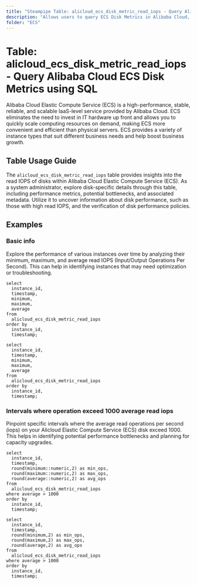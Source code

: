 ```yaml
---
title: "Steampipe Table: alicloud_ecs_disk_metric_read_iops - Query Alibaba Cloud ECS Disk Metrics using SQL"
description: "Allows users to query ECS Disk Metrics in Alibaba Cloud, specifically the read IOPS (Input/Output Operations Per Second), providing insights into disk performance and potential bottlenecks."
folder: "ECS"
---
```


# Table: alicloud_ecs_disk_metric_read_iops - Query Alibaba Cloud ECS Disk Metrics using SQL

Alibaba Cloud Elastic Compute Service (ECS) is a high-performance, stable, reliable, and scalable IaaS-level service provided by Alibaba Cloud. ECS eliminates the need to invest in IT hardware up front and allows you to quickly scale computing resources on demand, making ECS more convenient and efficient than physical servers. ECS provides a variety of instance types that suit different business needs and help boost business growth.

## Table Usage Guide

The `alicloud_ecs_disk_metric_read_iops` table provides insights into the read IOPS of disks within Alibaba Cloud Elastic Compute Service (ECS). As a system administrator, explore disk-specific details through this table, including performance metrics, potential bottlenecks, and associated metadata. Utilize it to uncover information about disk performance, such as those with high read IOPS, and the verification of disk performance policies.

## Examples

### Basic info
Explore the performance of various instances over time by analyzing their minimum, maximum, and average read IOPS (Input/Output Operations Per Second). This can help in identifying instances that may need optimization or troubleshooting.

```sql+postgres
select
  instance_id,
  timestamp,
  minimum,
  maximum,
  average
from
  alicloud_ecs_disk_metric_read_iops
order by
  instance_id,
  timestamp;
```

```sql+sqlite
select
  instance_id,
  timestamp,
  minimum,
  maximum,
  average
from
  alicloud_ecs_disk_metric_read_iops
order by
  instance_id,
  timestamp;
```

### Intervals where operation exceed 1000 average read iops
Pinpoint specific intervals where the average read operations per second (iops) on your Alicloud Elastic Compute Service (ECS) disk exceed 1000. This helps in identifying potential performance bottlenecks and planning for capacity upgrades.

```sql+postgres
select
  instance_id,
  timestamp,
  round(minimum::numeric,2) as min_ops,
  round(maximum::numeric,2) as max_ops,
  round(average::numeric,2) as avg_ops
from
  alicloud_ecs_disk_metric_read_iops
where average > 1000
order by
  instance_id,
  timestamp;
```

```sql+sqlite
select
  instance_id,
  timestamp,
  round(minimum,2) as min_ops,
  round(maximum,2) as max_ops,
  round(average,2) as avg_ops
from
  alicloud_ecs_disk_metric_read_iops
where average > 1000
order by
  instance_id,
  timestamp;
```